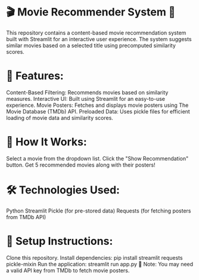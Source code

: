 # 🎬 Movie Recommender System 🎥
This repository contains a content-based movie recommendation system built with Streamlit for an interactive user experience. The system suggests similar movies based on a selected title using precomputed similarity scores.

# 🚀 Features:
Content-Based Filtering: Recommends movies based on similarity measures.
Interactive UI: Built using Streamlit for an easy-to-use experience.
Movie Posters: Fetches and displays movie posters using The Movie Database (TMDb) API.
Preloaded Data: Uses pickle files for efficient loading of movie data and similarity scores.
# 📌 How It Works:
Select a movie from the dropdown list.
Click the "Show Recommendation" button.
Get 5 recommended movies along with their posters!
# 🛠️ Technologies Used:
Python
Streamlit
Pickle (for pre-stored data)
Requests (for fetching posters from TMDb API)
# 🔧 Setup Instructions:
Clone this repository.
Install dependencies:
pip install streamlit requests pickle-mixin
Run the application:
streamlit run app.py
📌 Note: You may need a valid API key from TMDb to fetch movie posters.
